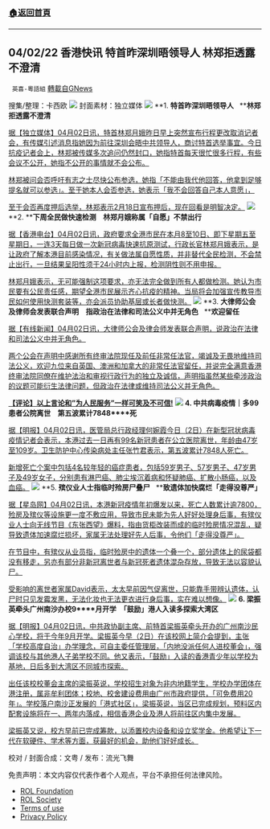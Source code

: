 ###  [:house:返回首頁](https://github.com/ourhimalayas/txt)
---


## 04/02/22 香港快讯 特首昨深圳晤领导人 林郑拒透露不澄清
` 英喜-粵語組` [轉載自GNews](https://gnews.org/zh-hans/2275972/)

搜集/整理：卡西欧
![](https://assets.gnews.org/wp-content/uploads/2022/04/0402fenmian.jpg)
封面素材：独立媒体
![](https://assets.gnews.org/wp-content/uploads/2022/04/2022-04-02-1.png)
**1. ****特首昨深圳晤领导人****   ****林郑拒透露不澄清**

[据【独立媒体】04月02日讯，特首林郑月娥昨日早上突然宣布行程更改取消记者会，有传媒引述消息指她因为前往深圳会晤中共领导人，商讨特首选举事宜。今日抗疫记者会上，林郑被传媒多次追问仍然封口，她指特首每天很忙很多行程，有些会议不公开，她指不公开的事情就不会公布。](https://www.inmediahk.net/node/政經/有報導指特首昨深圳晤領導人-林鄭拒透露不澄清)

[林郑被问会否呼吁有志之士尽快公布参选，她指「不能由我代他回答，他拿到足够提名就可以参选」。至于她本人会否参选，她表示「我不会回答自己本人意愿」，](https://www.inmediahk.net/node/政經/有報導指特首昨深圳晤領導人-林鄭拒透露不澄清)

[至于会否再度押后选举，林郑表示2月18日宣布押后，现在回看是明智决定。](https://www.inmediahk.net/node/政經/有報導指特首昨深圳晤領導人-林鄭拒透露不澄清)
![](https://assets.gnews.org/wp-content/uploads/2022/04/2022-04-02-2.png)
**2. ****下周全民做快速检测　林郑月娥称属「自愿」不禁出行**

[据【香港电台】04月02日讯，政府要求全港市民在本月8至10日、即下星期五至星期日，一连3天每日做一次新冠病毒快速抗原测试，行政长官林郑月娥表示，是让政府了解本港目前感染情况，有关做法属自愿性质，并非替代全民检测，不会禁止出行，一旦结果呈阳性须于24小时内上报，检测阴性则不用申报。](https://news.rthk.hk/rthk/ch/component/k2/1642178-20220402.htm)

[林郑月娥表示，无可能强制这项要求，亦无法完全做到所有人都做检测。她认为市民要有公民责任感，期望全港市民展示齐心抗疫的精神。当局将会加强宣传教导市民如何使用快测套装等，亦会派员协助基层或长者做快测。](https://news.rthk.hk/rthk/ch/component/k2/1642178-20220402.htm)
![](https://assets.gnews.org/wp-content/uploads/2022/04/2022-04-02-3.png)
**3. ****大律师公会及律师会发表联合声明　指政治在法律和司法公义中并无角色****   ****欢迎留任**

[据【有线新闻】04月02日讯，大律师公会及律会师发表联合声明，说政治在法律和司法公义中并无角色。](http://cablenews.i-cable.com/ci/news/article/37/798290)

[两个公会在声明中感谢所有终审法院现任及前任非常任法官，竭诚及无畏地维持司法公义，欢迎九位来自英国、澳洲和加拿大的非常任法官留任，并说完全满意香港终审法院同僚在维护法治和审视行政行为的独立及诚信，声明指虽然某些牵涉政治的议题可能衍生法律问题，但政治在法律或维持司法公义并无角色。](http://cablenews.i-cable.com/ci/news/article/37/798290)

**[【评论】以上言论和”为人民服务”一样可笑及不可信!](http://cablenews.i-cable.com/ci/news/article/37/798290)**
![](https://assets.gnews.org/wp-content/uploads/2022/04/2022-04-02-4.png)
**4. ****中共病毒疫情｜多****99****患者公院离世　第五波累计****7848****死**

[据【明报】04月02日讯，医管局总行政经理何婉霞今日（2日）在新型冠状病毒疫情记者会表示，本港过去一日再有99名新冠患者在公立医院离世，年龄由47岁至109岁。卫生防护中心传染病处主任张竹君表示，第五波累计7848人死亡。](https://news.mingpao.com/ins/港聞/article/20220402/s00001/1648884271241/新冠疫情-多99患者公院離世-第五波累計7848死)

[新增死亡个案中包括4名较年轻的癌症患者，包括59岁男子、57岁男子、47岁男子及49岁女子，分别患有淋巴癌、肺尘埃沉着病和怀疑肺癌、扩散小肠癌，以及血癌。](https://news.mingpao.com/ins/港聞/article/20220402/s00001/1648884271241/新冠疫情-多99患者公院離世-第五波累計7848死)
![](https://assets.gnews.org/wp-content/uploads/2022/04/2022-04-02-5.png)
**5. ****殡仪业人士指临时殓房尸叠尸****   ****致遗体加快腐烂「走得没尊严」**

[据【星岛网】04月02日讯，本港新冠疫情年初爆发以来，死亡人数累计逾7800，殓房及殡仪等设施更一度不敷应用，导致市民未能为先人好好处理身后事，有殡仪业人士向无线节目《东张西望》爆料，指由货柜改装而成的临时殓房情况混乱，疑导致遗体加速腐烂损坏，家属无法处理好先人后事，令他们「走得没尊严」。](https://std.stheadline.com/realtime/article/1825449/即時-港聞-殯儀業人士指臨時殮房屍疊屍-致遺體加快腐爛-走得沒尊嚴)

[在节目中，有殡仪从业员指，临时殓房中的遗体一个叠一个，部分遗体上的尿袋都没有移走，另亦有部分非新冠离世者与新冠死者遗体混杂存放，导致无法以容貌认尸。](https://std.stheadline.com/realtime/article/1825449/即時-港聞-殯儀業人士指臨時殮房屍疊屍-致遺體加快腐爛-走得沒尊嚴)

[受影响的离世者家属David表示，太太早前因气促离世，只能靠手带辨认遗体，认尸时只见发霉发黑，无法化妆也无法更衣进行身后事，实在难以想像。](https://std.stheadline.com/realtime/article/1825449/即時-港聞-殯儀業人士指臨時殮房屍疊屍-致遺體加快腐爛-走得沒尊嚴)
![](https://assets.gnews.org/wp-content/uploads/2022/04/2022-04-02-6.png)
**6. ****梁振英牵头广州南沙办校****9****月开学　「鼓励」港人入读多探索大湾区**

[据【明报】04月02日讯，中共政协副主席、前特首梁振英牵头开办的广州南沙民心学校，将于今年9月开学。梁振英今早（2日）在该校网上简介会提到，主张「学校高度自治」办学理念，可自主委任管理层，「内地没派任何人进校董会」，强调该校与其他港人子弟学校不同。他又表示，「鼓励」入读的香港青少年以学校为基地，日后多到大湾区不同城市探索。](https://news.mingpao.com/ins/港聞/article/20220402/s00001/1648883095970/梁振英牽頭廣州南沙辦校9月開學-鼓勵港人入讀多探索大灣區)

[出任该校校董会主席的梁振英说，学校招生对象为非内地籍学生，学校办学团体在港注册，属非牟利团体；校地、校舍建设费用由广州市政府提供，「可免费用20年」。学校落户南沙正发展的「港式社区」，梁振英说，当区已完成规划，预料区内配套设施将在一、两年内落成，相信香港企业及港人将前往区内集中发展。](https://news.mingpao.com/ins/港聞/article/20220402/s00001/1648883095970/梁振英牽頭廣州南沙辦校9月開學-鼓勵港人入讀多探索大灣區)

[梁振英又说，校方早前已完成筹款，以添置校内设备和设立奖学金。他希望让下一代在软硬件、学术等方面，获最好的机会，助他们好好成长。](https://news.mingpao.com/ins/港聞/article/20220402/s00001/1648883095970/梁振英牽頭廣州南沙辦校9月開學-鼓勵港人入讀多探索大灣區)

校对 / 封面合成：文粤 / 发布：流光飞舞

 

免责声明：本文内容仅代表作者个人观点，平台不承担任何法律风险。

- [ROL Foundation](https://rolfoundation.org/)
- [ROL Society](https://rolsociety.org/)
- [Terms of use](https://gnews.org/terms-of-use-3/)
- [Privacy Policy](https://gnews.org/privacy-policy/)
